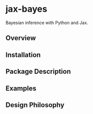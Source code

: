 # jax-bayes
Bayesian inference with Python and Jax.

## Overview

## Installation

## Package Description

## Examples

## Design Philosophy